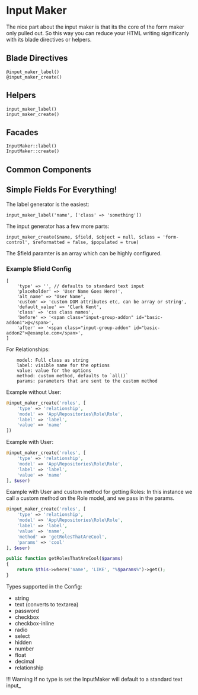 # Input Maker

The nice part about the input maker is that its the core of the form maker only pulled out. So this way you can reduce your HTML writing significanly with its blade directives or helpers.

## Blade Directives

```
@input_maker_label()
@input_maker_create()
```

## Helpers

```
input_maker_label()
input_maker_create()
```

## Facades

```
InputMaker::label()
InputMaker::create()
```

## Common Components

## Simple Fields For Everything!

The label generator is the easiest:

```
input_maker_label('name', ['class' => 'something'])
```

The input generator has a few more parts:

```
input_maker_create($name, $field, $object = null, $class = 'form-control', $reformatted = false, $populated = true)
```

The $field paramter is an array which can be highly configured.

### Example $field Config

```
[
    'type' => '', // defaults to standard text input
    'placeholder' => 'User Name Goes Here!',
    'alt_name' => 'User Name',
    'custom' => 'custom DOM attributes etc, can be array or string',
    'default_value' => 'Clark Kent',
    'class' => 'css class names',
    'before' => '<span class="input-group-addon" id="basic-addon1">@</span>',
    'after' => '<span class="input-group-addon" id="basic-addon2">@example.com</span>',
]
```

For Relationships:

```
    model: Full class as string
    label: visible name for the options
    value: value for the options
    method: custom method, defaults to `all()`
    params: parameters that are sent to the custom method
```

Example without User:
```php
@input_maker_create('roles', [
    'type' => 'relationship',
    'model' => 'App\Repositories\Role\Role',
    'label' => 'label',
    'value' => 'name'
])
```

Example with User:
```php
@input_maker_create('roles', [
    'type' => 'relationship',
    'model' => 'App\Repositories\Role\Role',
    'label' => 'label',
    'value' => 'name'
], $user)
```

Example with User and custom method for getting Roles: In this instance we call a custom method on the Role model, and we pass in the params.
```php
@input_maker_create('roles', [
    'type' => 'relationship',
    'model' => 'App\Repositories\Role\Role',
    'label' => 'label',
    'value' => 'name',
    'method' => 'getRolesThatAreCool',
    'params' => 'cool'
], $user)

public function getRolesThatAreCool($params)
{
    return $this->where('name', 'LIKE', "%$params%")->get();
}
```

Types supported in the Config:

* string
* text (converts to textarea)
* password
* checkbox
* checkbox-inline
* radio
* select
* hidden
* number
* float
* decimal
* relationship

!!! Warning
    If no type is set the InputMaker will default to a standard text input_
